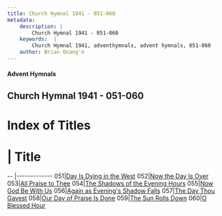 ```yaml
---
title: Church Hymnal 1941 - 051-060
metadata:
    description: |
        Church Hymnal 1941 - 051-060
    keywords:  |
        Church Hymnal 1941, adventhymnals, advent hymnals, 051-060
    author: Brian Onang'o
---
```


#### Advent Hymnals
## Church Hymnal 1941 - 051-060

# Index of Titles
# | Title                        
-- |-------------
051|[Day Is Dying in the West](/church-hymnal/CH/001-100/051-060/Day-Is-Dying-in-the-West)
052|[Now the Day Is Over](/church-hymnal/CH/001-100/051-060/Now-the-Day-Is-Over)
053|[All Praise to Thee](/church-hymnal/CH/001-100/051-060/All-Praise-to-Thee)
054|[The Shadows of the Evening Hours](/church-hymnal/CH/001-100/051-060/The-Shadows-of-the-Evening-Hours)
055|[Now God Be With Us](/church-hymnal/CH/001-100/051-060/Now-God-Be-With-Us)
056|[Again as Evening's Shadow Falls](/church-hymnal/CH/001-100/051-060/Again-as-Evening's-Shadow-Falls)
057|[The Day Thou Gavest](/church-hymnal/CH/001-100/051-060/The-Day-Thou-Gavest)
058|[Our Day of Praise Is Done](/church-hymnal/CH/001-100/051-060/Our-Day-of-Praise-Is-Done)
059|[The Sun Rolls Down](/church-hymnal/CH/001-100/051-060/The-Sun-Rolls-Down)
060|[O Blessed Hour](/church-hymnal/CH/001-100/051-060/O-Blessed-Hour)